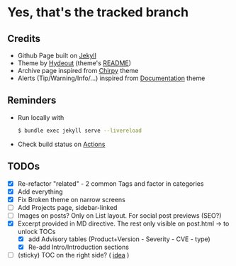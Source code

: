 # Yes, that's the tracked branch



## Credits

* Github Page built on [Jekyll](http://jekyllrb.com/) 
* Theme by [Hydeout](https://github.com/fongandrew/hydeout) (theme's [README](README-hydeout.md)) 
* Archive page inspired from [Chirpy](https://github.com/cotes2020/jekyll-theme-chirpy) theme
* Alerts (Tip/Warning/Info/...) inspired from [Documentation](https://github.com/tomjoht/documentation-theme-jekyll/) theme 



## Reminders

* Run locally with

  ```bash
  $ bundle exec jekyll serve --livereload
  ```

* Check build status on [Actions](https://github.com/LAripping/laripping.github.io/actions/workflows/pages/pages-build-deployment)



## TODOs

- [x] Re-refactor "related" - 2 common Tags and factor in categories 
- [x] Add everything
- [x] Fix Broken theme on narrow screens
- [ ] Add Projects page, sidebar-linked
- [ ] Images on posts? Only on List layout. For social post previews (SEO?)
- [x] Excerpt provided in MD directive. The rest only visible on post.html -> to unlock TOCs 
  - [x] add Advisory tables (Product+Version - Severity - CVE - type)    
  - [x] Re-add Intro/Introduction sections
- [ ] (sticky) TOC on the right side? ( [idea](https://github.com/mmistakes/minimal-mistakes/blob/master/_layouts/single.html) )
